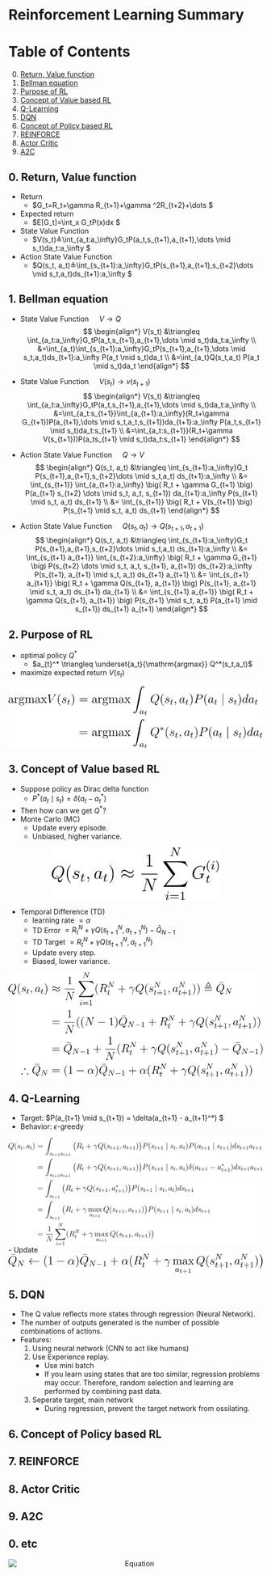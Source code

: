 # Reinforcement Learning Summary

# Table of Contents
0. [Return, Value function](#0-return-value-function)
1. [Bellman equation](#1-bellman-equation)
2. [Purpose of RL](#2-purpose-of-rl)
3. [Concept of Value based RL](#3-concept-of-value-based-rl)
4. [Q-Learning](#4-q-learning)
5. [DQN](#5-dqn)
6. [Concept of Policy based RL](#6-concept-of-policy-based-rl)
7. [REINFORCE](#7-reinforce)
8. [Actor Critic](#8-actor-critic)
9. [A2C](#9-a2c)

## 0. Return, Value function
- Return
    - $G_t=R_t+\gamma R_{t+1}+\gamma ^2R_{t+2}+\dots $
- Expected return
    - $E[G_t]=\int_x G_tP(x)dx $
- State Value Function
    - $V(s_t)≜\int_{a_t:a_\infty}G_tP(a_t,s_{t+1},a_{t+1},\dots \mid s_t)da_t:a_\infty $
- Action State Value Function
    - $Q(s_t, a_t)≜\int_{s_{t+1}:a_\infty}G_tP(s_{t+1},a_{t+1},s_{t+2}\dots \mid s_t,a_t)ds_{t+1}:a_\infty $

## 1. Bellman equation
- State Value Function $\quad V \rightarrow Q$
    $$
    \begin{align*}
    V(s_t) &\triangleq \int_{a_t:a_\infty}G_tP(a_t,s_{t+1},a_{t+1},\dots \mid s_t)da_t:a_\infty \\
    &=\int_{a_t}\int_{s_{t+1}:a_\infty}G_tP(s_{t+1},a_{t+1},\dots \mid s_t,a_t)ds_{t+1}:a_\infty P(a_t \mid s_t)da_t \\
    &=\int_{a_t}Q(s_t,a_t) P(a_t \mid s_t)da_t
    \end{align*}
    $$

- State Value Function $\quad V(s_t) \rightarrow v(s_{t+1})$
    $$
    \begin{align*}
    V(s_t) &\triangleq \int_{a_t:a_\infty}G_tP(a_t,s_{t+1},a_{t+1},\dots \mid s_t)da_t:a_\infty \\
    &=\int_{a_t:s_{t+1}}\int_{a_{t+1}:a_\infty}(R_t+\gamma G_{t+1})P(a_{t+1},\dots \mid s_t,a_t,s_{t+1})da_{t+1}:a_\infty P(a_t,s_{t+1} \mid s_t)da_t:s_{t+1} \\
    &=\int_{a_t:s_{t+1}}(R_t+\gamma V(s_{t+1}))P(a_ts_{t+1} \mid s_t)da_t:s_{t+1}
    \end{align*}
    $$

- Action State Value Function $\quad Q \rightarrow V$
    $$
    \begin{align*}
    Q(s_t, a_t) &\triangleq \int_{s_{t+1}:a_\infty}G_t P(s_{t+1},a_{t+1},s_{t+2}\dots \mid s_t,a_t) ds_{t+1}:a_\infty \\
    &= \int_{s_{t+1}} \int_{a_{t+1}:a_\infty} \big( R_t + \gamma G_{t+1} \big) P(a_{t+1} s_{t+2} \dots \mid s_t, a_t, s_{t+1}) da_{t+1}:a_\infty P(s_{t+1} \mid s_t, a_t) ds_{t+1} \\
    &= \int_{s_{t+1}} \big( R_t + V(s_{t+1}) \big) P(s_{t+1} \mid s_t, a_t) ds_{t+1} 
    \end{align*}
    $$
    

- Action State Value Function $\quad Q(s_t,a_t) \rightarrow Q(s_{t+1},a_{t+1})$
$$
\begin{align*}
Q(s_t, a_t) &\triangleq \int_{s_{t+1}:a_\infty}G_t P(s_{t+1},a_{t+1},s_{t+2}\dots \mid s_t,a_t) ds_{t+1}:a_\infty \\
&= \int_{s_{t+1} a_{t+1}} \int_{s_{t+2}:a_\infty} \big( R_t + \gamma G_{t+1} \big) P(s_{t+2} \dots \mid s_t, a_t, s_{t+1}, a_{t+1}) ds_{t+2}:a_\infty P(s_{t+1}, a_{t+1} \mid s_t, a_t) ds_{t+1} a_{t+1} \\
&= \int_{s_{t+1} a_{t+1}} \big( R_t + \gamma Q(s_{t+1}, a_{t+1}) \big) P(s_{t+1}, a_{t+1} \mid s_t, a_t) ds_{t+1} da_{t+1} \\
&= \int_{s_{t+1} a_{t+1}} \big( R_t + \gamma Q(s_{t+1}, a_{t+1}) \big) P(s_{t+1} \mid s_t, a_t) P(a_{t+1} \mid s_{t+1}) ds_{t+1} a_{t+1}
\end{align*}
$$

## 2. Purpose of RL
- optimal policy $Q^*$
    - $a_{t}^* \triangleq \underset{a_t}{\mathrm{argmax}} Q^*(s_t,a_t)$
- maximize expected return $V(s_t)$
<div align="center">
    <img src="./2_1.svg" alt="Equation" style="display: block; margin: 0 auto;">
</div>
<!--
$$
\begin{align*}
\mathrm{argmax} V(s_t) &= \mathrm{argmax} \int_{a_t} Q(s_t,a_t) P(a_t \mid s_t)da_t \\
&= \mathrm{argmax} \int_{a_t}Q^*(s_t,a_t) P(a_t \mid s_t)da_t
\end{align*}
$$
-->

## 3. Concept of Value based RL
- Suppose policy as Dirac delta function
    - $P^* (a_t \mid s_t) = \delta (a_t - a_t^*)$
- Then how can we get $Q^*$?
- Monte Carlo (MC)
    - Update every episode.
    - Unbiased, higher variance.
<div align="center">
    <img src="./3_1.svg" alt="Equation" style="display: block; margin: 0 auto;">
</div>
<!--
$$
\begin{align*}
Q(s_t, a_t) \approx \frac{1}{N} \sum_{i=1}^NG_t^{(i)}
\end{align*}
$$
-->

- Temporal Difference (TD)
    - learning rate $=\alpha$
    - TD Error $= R_t^N+\gamma Q(s_{t+1}^N, a_{t+1}^N) - \bar{Q}_{N-1}$
    - TD Target $= R_t^N+\gamma Q(s_{t+1}^N, a_{t+1}^N)$
    - Update every step.
    - Biased, lower variance.
<div align="center">
    <img src="./3_2.svg" alt="Equation" style="display: block; margin: 0 auto;">
</div>
<!-- 
$$
\begin{align*}
Q(s_t, a_t) &\approx \frac{1}{N} \sum_{i=1}^N (R_t^N + \gamma Q(s_{t+1}^N, a_{t+1}^N)) \triangleq \bar{Q}_{N} \\
&= \frac{1}{N} ((N-1) \bar{Q}_{N-1} + R_t^N + \gamma Q(s_{t+1}^N, a_{t+1}^N)) \\
&= \bar{Q}_{N-1} + \frac{1}{N} (R_t^N+ \gamma Q(s_{t+1}^N, a_{t+1}^N) - \bar{Q}_{N-1}) \\
\therefore \bar{Q}_{N} &= (1- \alpha ) \bar{Q}_{N-1} + \alpha (R_t^N + \gamma Q(s_{t+1}^N, a_{t+1}^N)) \\
\end{align*}
$$
-->


## 4. Q-Learning
- Target: $P(a_{t+1} \mid s_{t+1}) = \delta(a_{t+1} - a_{t+1}^*) $
- Behavior: $\epsilon$-greedy
<div align="center">
    <img src="./4_1.svg" alt="Equation" style="display: block; margin: 0 auto;">
</div>
<!-- 
$$
\begin{align*}
Q(s_t, a_t) &= \int_{s_{t+1} a_{t+1}} \big( R_t + \gamma Q(s_{t+1}, a_{t+1}) \big) P(s_{t+1} \mid s_t, a_t) P(a_{t+1} \mid s_{t+1}) ds_{t+1} a_{t+1} \\
&= \int_{s_{t+1} a_{t+1}} \big( R_t + \gamma Q(s_{t+1}, a_{t+1}) \big) P(s_{t+1} \mid s_t, a_t) \delta(a_{t+1} - a_{t+1}^*) ds_{t+1} a_{t+1} \\
&= \int_{s_{t+1}} \big( R_t + \gamma Q(s_{t+1}, a_{t+1}^*) \big) P(s_{t+1} \mid s_t, a_t) ds_{t+1} \\
&= \int_{s_{t+1}} \big( R_t + \gamma \max _{a_{t+1}} Q(s_{t+1}, a_{t+1}) \big) P(s_{t+1} \mid s_t, a_t) ds_{t+1} \\
&= \frac{1}{N}\sum_{i=1}^N ( R_t^N + \gamma \max _{a_{t+1}} Q(s_{t+1}, a_{t+1}) \big)
\end{align*}
$$
 -->
- Update
<div align="center">
    <img src="./4_2.svg" alt="Equation" style="display: block; margin: 0 auto;">
</div>
<!-- 
$$
\begin{align*}
\bar{Q}_{N} \leftarrow (1- \alpha ) \bar{Q}_{N-1} + \alpha (R_t^N + \gamma \max _{a_{t+1}} Q(s_{t+1}^N, a_{t+1}^N) \big )
\end{align*}
$$
-->


## 5. DQN
- The Q value reflects more states through regression (Neural Network).
- The number of outputs generated is the number of possible combinations of actions.
- Features:
    1. Using neural network (CNN to act like humans)
    2. Use Experience replay.
        - Use mini batch
        - If you learn using states that are too similar, regression problems may occur. Therefore, random selection and learning are performed by combining past data.
    3. Seperate target, main network
        - During regression, prevent the target network from ossilating.
## 6. Concept of Policy based RL
## 7. REINFORCE
## 8. Actor Critic
## 9. A2C
## 0. etc



<div align="center">
  <img src="./?.svg" alt="Equation" style="display: block; margin: 0 auto;">
<!-- 
-->
</div>